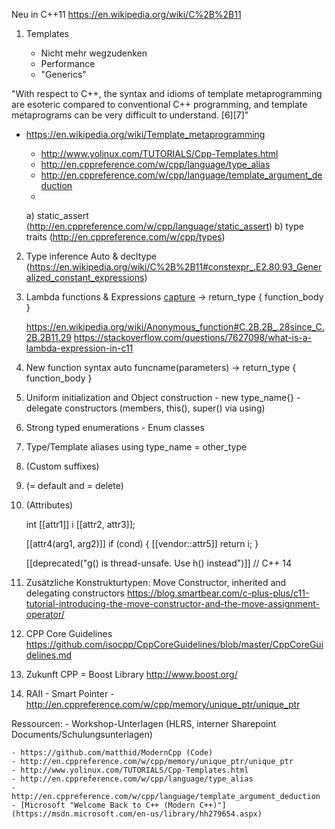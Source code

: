 Neu in C++11 https://en.wikipedia.org/wiki/C%2B%2B11


1. Templates

	- Nicht mehr wegzudenken
	- Performance
	- "Generics"

"With respect to C++, the syntax and idioms of template metaprogramming are esoteric compared to conventional C++ programming, and template metaprograms can be very difficult to understand. [6][7]"
 - https://en.wikipedia.org/wiki/Template_metaprogramming

	  - http://www.yolinux.com/TUTORIALS/Cpp-Templates.html
	  - http://en.cppreference.com/w/cpp/language/type_alias
	  - http://en.cppreference.com/w/cpp/language/template_argument_deduction
	  - 
	
	  a) static_assert (http://en.cppreference.com/w/cpp/language/static_assert)
	  b) type traits (http://en.cppreference.com/w/cpp/types)
	
	
2. Type inference
	 Auto & decltype (https://en.wikipedia.org/wiki/C%2B%2B11#constexpr_.E2.80.93_Generalized_constant_expressions)
	
3. Lambda functions & Expressions
	 [capture](parameters) -> return_type { function_body }
	 
	https://en.wikipedia.org/wiki/Anonymous_function#C.2B.2B_.28since_C.2B.2B11.29
	https://stackoverflow.com/questions/7627098/what-is-a-lambda-expression-in-c11
	
4. New function syntax
	 auto funcname(parameters) -> return_type { function_body }
	
	
5. Uniform initialization and Object construction
		- new type_name{}
		- delegate constructors (members, this(), super() via using)
	

6. Strong typed enumerations - Enum classes


7. Type/Template aliases
           using type_name = other_type<params> 

8. (Custom suffixes)

9. (= default and = delete)

10. (Attributes)

	int [[attr1]] i [[attr2, attr3]];
	
	[[attr4(arg1, arg2)]] if (cond)
	{
	    [[vendor::attr5]] return i;
	}

	[[deprecated("g() is thread-unsafe. Use h() instead")]] // C++ 14

11. Zusätzliche Konstrukturtypen: Move Constructor, inherited and delegating constructors
	https://blog.smartbear.com/c-plus-plus/c11-tutorial-introducing-the-move-constructor-and-the-move-assignment-operator/


12. CPP Core Guidelines
	https://github.com/isocpp/CppCoreGuidelines/blob/master/CppCoreGuidelines.md
	
13. Zukunft CPP = Boost Library
	http://www.boost.org/

14. RAII - Smart Pointer
		- http://en.cppreference.com/w/cpp/memory/unique_ptr/unique_ptr

Ressourcen:
	- Workshop-Unterlagen (HLRS, interner Sharepoint Documents/Schulungsunterlagen)

	- https://github.com/matthid/ModernCpp (Code)
	- http://en.cppreference.com/w/cpp/memory/unique_ptr/unique_ptr
	- http://www.yolinux.com/TUTORIALS/Cpp-Templates.html 
	- http://en.cppreference.com/w/cpp/language/type_alias
	- http://en.cppreference.com/w/cpp/language/template_argument_deduction
	- [Microsoft "Welcome Back to C++ (Modern C++)"](https://msdn.microsoft.com/en-us/library/hh279654.aspx)
